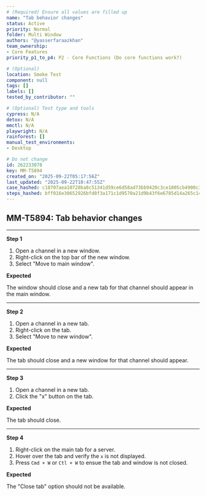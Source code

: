 ```yaml
---
# (Required) Ensure all values are filled up
name: "Tab behavior changes"
status: Active
priority: Normal
folder: Multi Window
authors: "@yasserfaraazkhan"
team_ownership:
- Core Features
priority_p1_to_p4: P2 - Core Functions (Do core functions work?)

# (Optional)
location: Smoke Test
component: null
tags: []
labels: []
tested_by_contributor: ""

# (Optional) Test type and tools
cypress: N/A
detox: N/A
mmctl: N/A
playwright: N/A
rainforest: []
manual_test_environments:
- Desktop

# Do not change
id: 262233078
key: MM-T5894
created_on: "2025-09-22T05:17:56Z"
last_updated: "2025-09-22T10:47:55Z"
case_hashed: c18707aea10728ba8c51341d59ce6d58ad73bb9420c3ce1805cb4900c353329bbbe44ba7458aaabd0b84864277f28cbf
steps_hashed: bff016e30652926bfd8f3a171c1d9570a21d9b43f6e6785d14a265c14272e444e8dca3708a99985d1a9243a6bb8502df
---
```


<!-- (Auto-generated) Based on frontmatter's "key" and "name" -->

## MM-T5894: Tab behavior changes

---

**Step 1**

1. Open a channel in a new window.
2. Right-click on the top bar of the new window.
3. Select "Move to main window".

**Expected**

The window should close and a new tab for that channel should appear in the main window.

---

**Step 2**

1. Open a channel in a new tab.
2. Right-click on the tab.
3. Select "Move to new window".

**Expected**

The tab should close and a new window for that channel should appear.

---

**Step 3**

1. Open a channel in a new tab.
2. Click the "x" button on the tab.

**Expected**

The tab should close.

---

**Step 4**

1. Right-click on the main tab for a server.
2. Hover over the tab and verify the `x` is not displayed.
3. Press `Cmd + W` or `Ctl + W` to ensue the tab and window is not closed.

**Expected**

The "Close tab" option should not be available.
